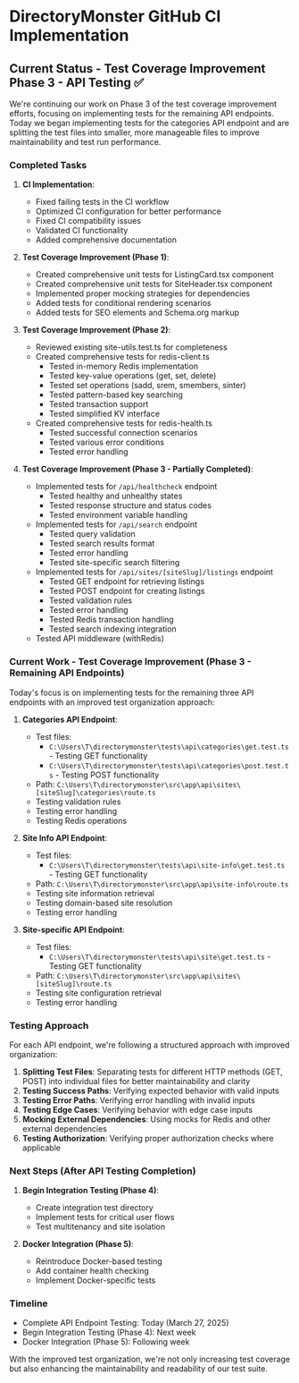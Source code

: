 # DirectoryMonster GitHub CI Implementation

## Current Status - Test Coverage Improvement Phase 3 - API Testing ✅

We're continuing our work on Phase 3 of the test coverage improvement efforts, focusing on implementing tests for the remaining API endpoints. Today we began implementing tests for the categories API endpoint and are splitting the test files into smaller, more manageable files to improve maintainability and test run performance.

### Completed Tasks

1. **CI Implementation**:
   - Fixed failing tests in the CI workflow
   - Optimized CI configuration for better performance
   - Fixed CI compatibility issues
   - Validated CI functionality
   - Added comprehensive documentation

2. **Test Coverage Improvement (Phase 1)**:
   - Created comprehensive unit tests for ListingCard.tsx component
   - Created comprehensive unit tests for SiteHeader.tsx component
   - Implemented proper mocking strategies for dependencies
   - Added tests for conditional rendering scenarios
   - Added tests for SEO elements and Schema.org markup

3. **Test Coverage Improvement (Phase 2)**:
   - Reviewed existing site-utils.test.ts for completeness
   - Created comprehensive tests for redis-client.ts
     - Tested in-memory Redis implementation
     - Tested key-value operations (get, set, delete)
     - Tested set operations (sadd, srem, smembers, sinter)
     - Tested pattern-based key searching
     - Tested transaction support
     - Tested simplified KV interface
   - Created comprehensive tests for redis-health.ts
     - Tested successful connection scenarios
     - Tested various error conditions
     - Tested error handling

4. **Test Coverage Improvement (Phase 3 - Partially Completed)**:
   - Implemented tests for `/api/healthcheck` endpoint
     - Tested healthy and unhealthy states
     - Tested response structure and status codes
     - Tested environment variable handling
   - Implemented tests for `/api/search` endpoint
     - Tested query validation
     - Tested search results format
     - Tested error handling
     - Tested site-specific search filtering
   - Implemented tests for `/api/sites/[siteSlug]/listings` endpoint
     - Tested GET endpoint for retrieving listings
     - Tested POST endpoint for creating listings
     - Tested validation rules
     - Tested error handling
     - Tested Redis transaction handling
     - Tested search indexing integration
   - Tested API middleware (withRedis)

### Current Work - Test Coverage Improvement (Phase 3 - Remaining API Endpoints)

Today's focus is on implementing tests for the remaining three API endpoints with an improved test organization approach:

1. **Categories API Endpoint**:
   - Test files:
     - `C:\Users\T\directorymonster\tests\api\categories\get.test.ts` - Testing GET functionality
     - `C:\Users\T\directorymonster\tests\api\categories\post.test.ts` - Testing POST functionality
   - Path: `C:\Users\T\directorymonster\src\app\api\sites\[siteSlug]\categories\route.ts`
   - Testing validation rules
   - Testing error handling
   - Testing Redis operations

2. **Site Info API Endpoint**:
   - Test files:
     - `C:\Users\T\directorymonster\tests\api\site-info\get.test.ts` - Testing GET functionality
   - Path: `C:\Users\T\directorymonster\src\app\api\site-info\route.ts` 
   - Testing site information retrieval
   - Testing domain-based site resolution
   - Testing error handling

3. **Site-specific API Endpoint**:
   - Test files:
     - `C:\Users\T\directorymonster\tests\api\site\get.test.ts` - Testing GET functionality
   - Path: `C:\Users\T\directorymonster\src\app\api\sites\[siteSlug]\route.ts`
   - Testing site configuration retrieval
   - Testing error handling

### Testing Approach

For each API endpoint, we're following a structured approach with improved organization:

1. **Splitting Test Files**: Separating tests for different HTTP methods (GET, POST) into individual files for better maintainability and clarity
2. **Testing Success Paths**: Verifying expected behavior with valid inputs
3. **Testing Error Paths**: Verifying error handling with invalid inputs 
4. **Testing Edge Cases**: Verifying behavior with edge case inputs
5. **Mocking External Dependencies**: Using mocks for Redis and other external dependencies
6. **Testing Authorization**: Verifying proper authorization checks where applicable

### Next Steps (After API Testing Completion)

1. **Begin Integration Testing (Phase 4)**:
   - Create integration test directory
   - Implement tests for critical user flows
   - Test multitenancy and site isolation

2. **Docker Integration (Phase 5)**:
   - Reintroduce Docker-based testing
   - Add container health checking
   - Implement Docker-specific tests

### Timeline

- Complete API Endpoint Testing: Today (March 27, 2025)
- Begin Integration Testing (Phase 4): Next week
- Docker Integration (Phase 5): Following week

With the improved test organization, we're not only increasing test coverage but also enhancing the maintainability and readability of our test suite.
